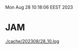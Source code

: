 Mon Aug 28 10:18:06 EEST 2023
# JAM
<a href='./cache/202308/28_10.log'>./cache/202308/28_10.log</a>
